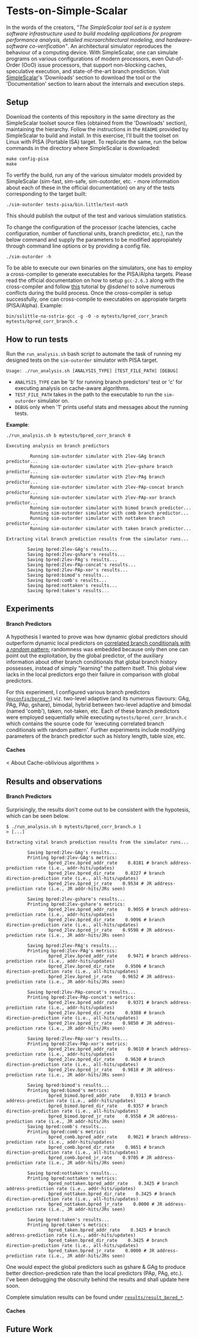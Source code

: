 # Tests-on-Simple-Scalar

In the words of the creators, *"The SimpleScalar tool set is a system software infrastructure used to build modeling applications for program performance analysis, detailed microarchitectural modeling, and hardware-software co-verification"*. An architectural simulator reproduces the behaviour of a computing device. With SimpleScalar, one can simulate programs on various configurations of modern processors, even Out-of-Order (OoO) issue processors, that support non-blocking caches, speculative execution, and state-of-the-art branch prediction. Visit [SimpleScalar](http://www.simplescalar.com/)'s 'Downloads' section to download the tool or the 'Documentation' section to learn about the internals and execution steps.

## Setup

Download the contents of this repository in the same directory as the SimpleScalar toolset source files (obtained from the 'Downloads' section), maintaining the hierarchy. Follow the instructions in the `README` provided by SimpleScalar to build and install. In this exercise, I'll built the toolset on Linux with PISA (Portable ISA) target. To replicate the same, run the below commands in the directory where SimpleScalar is downloaded:

``` 
make config-pisa
make
```

To verfify the build, run any of the various simulator models provided by SimpleScalar (sim-fast, sim-safe, sim-outorder, etc. - more information about each of these in the official documentation) on any of the tests corresponding to the target built:

```
./sim-outorder tests-pisa/bin.little/test-math
```

This should publish the output of the test and various simulation statistics. 

To change the configuration of the processor (cache latencies, cache configuration, number of functional units, branch predictor, etc.), run the below command and supply the parameters to be modified appropiately through command line options or by providing a config file.

```
./sim-outorder -h
```

To be able to execute our own binaries on the simulators, one has to employ a cross-compiler to generate executables for the PISA/Alpha targets. Please read the official documentation on how to setup `gcc-2.6.3` along with the cross-compiler and follow [this](https://github.com/sdenel/How-to-install-SimpleScalar-on-Ubuntu) tutorial by *@sdenel* to solve numerous conflicts during the build process. Once the cross-compiler is setup successfully, one can cross-compile to executables on appropiate targets (PISA/Alpha). Example:

```
bin/sslittle-na-sstrix-gcc -g -O -o mytests/bpred_corr_branch mytests/bpred_corr_branch.c
```

## How to run tests

Run the `run_analysis.sh` bash script to automate the task of running my designed tests on the `sim-outorder` simulator with PISA target.

```
Usage: ./run_analysis.sh [ANALYSIS_TYPE] [TEST_FILE_PATH] [DEBUG]
```
- `ANALYSIS_TYPE` can be 'b' for running branch predictors' test or 'c' for executing analysis on cache-aware algorithms.
- `TEST_FILE_PATH` takes in the path to the executable to run the `sim-outorder` simulator on.
- `DEBUG` only when '1' prints useful stats and messages about the running tests.

**Example**:
```
./run_analysis.sh b mytests/bpred_corr_branch 0

Executing analysis on branch predictors

         Running sim-outorder simulator with 2lev-GAg branch predictor...
         Running sim-outorder simulator with 2lev-gshare branch predictor...
         Running sim-outorder simulator with 2lev-PAg branch predictor...
         Running sim-outorder simulator with 2lev-PAp-concat branch predictor...
         Running sim-outorder simulator with 2lev-PAp-xor branch predictor...
         Running sim-outorder simulator with bimod branch predictor...
         Running sim-outorder simulator with comb branch predictor...
         Running sim-outorder simulator with nottaken branch predictor...
         Running sim-outorder simulator with taken branch predictor...

Extracting vital branch prediction results from the simulator runs...

        Saving bpred:2lev-GAg's results...
        Saving bpred:2lev-gshare's results...
        Saving bpred:2lev-PAg's results...
        Saving bpred:2lev-PAp-concat's results...
        Saving bpred:2lev-PAp-xor's results...
        Saving bpred:bimod's results...
        Saving bpred:comb's results...
        Saving bpred:nottaken's results...
        Saving bpred:taken's results...

```

## Experiments

#### Branch Predictors 

A hypothesis I wanted to prove was how dynamic global predictors should outperform dynamic local predictors on [correlated branch conditionals with a *random* pattern](https://github.com/layman-n-ish/Tests-on-Simple-Scalar/blob/master/mytests/bpred_corr_branch.c); randomness was embedded because only then one can point out the exploitation, by the global predictor, of the auxiliary information about other branch conditionals that global branch history possesses, instead of simply "learning" the pattern itself. This global view lacks in the local predictors ergo their failure in comparison with global predictors. 

For this experiment, I configured various branch predictors ([`myconfig/bpred_*`](https://github.com/layman-n-ish/Tests-on-Simple-Scalar/tree/master/myconfig)) viz. two-level adaptive (and its numerous flavours: GAg, PAg, PAp, gshare), bimodal, hybrid between two-level adaptive and bimodal (named 'comb'), taken, not-taken, etc. Each of these branch predictors were employed sequentially while executing `mytests/bpred_corr_branch.c` which contains the source code for 'executing correlated branch conditionals with random pattern'. Further experiments include modifying parameters of the branch predictor such as history length, table size, etc.  

#### Caches

< About Cache-oblivious algorithms >

## Results and observations

#### Branch Predictors 

Surprisingly, the results don't come out to be consistent with the hypotesis, which can be seen below. 

```
$ ./run_analysis.sh b mytests/bpred_corr_branch.o 1
> [...]

Extracting vital branch prediction results from the simulator runs...

        Saving bpred:2lev-GAg's results...
        Printing bpred:2lev-GAg's metrics:
                bpred_2lev.bpred_addr_rate    0.8181 # branch address-prediction rate (i.e., addr-hits/updates)
                bpred_2lev.bpred_dir_rate    0.8227 # branch direction-prediction rate (i.e., all-hits/updates)
                bpred_2lev.bpred_jr_rate    0.9534 # JR address-prediction rate (i.e., JR addr-hits/JRs seen)

        Saving bpred:2lev-gshare's results...
        Printing bpred:2lev-gshare's metrics:
                bpred_2lev.bpred_addr_rate    0.9055 # branch address-prediction rate (i.e., addr-hits/updates)
                bpred_2lev.bpred_dir_rate    0.9096 # branch direction-prediction rate (i.e., all-hits/updates)
                bpred_2lev.bpred_jr_rate    0.9598 # JR address-prediction rate (i.e., JR addr-hits/JRs seen)

        Saving bpred:2lev-PAg's results...
        Printing bpred:2lev-PAg's metrics:
                bpred_2lev.bpred_addr_rate    0.9471 # branch address-prediction rate (i.e., addr-hits/updates)
                bpred_2lev.bpred_dir_rate    0.9506 # branch direction-prediction rate (i.e., all-hits/updates)
                bpred_2lev.bpred_jr_rate    0.9652 # JR address-prediction rate (i.e., JR addr-hits/JRs seen)

        Saving bpred:2lev-PAp-concat's results...
        Printing bpred:2lev-PAp-concat's metrics:
                bpred_2lev.bpred_addr_rate    0.9371 # branch address-prediction rate (i.e., addr-hits/updates)
                bpred_2lev.bpred_dir_rate    0.9388 # branch direction-prediction rate (i.e., all-hits/updates)
                bpred_2lev.bpred_jr_rate    0.9850 # JR address-prediction rate (i.e., JR addr-hits/JRs seen)

        Saving bpred:2lev-PAp-xor's results...
        Printing bpred:2lev-PAp-xor's metrics:
                bpred_2lev.bpred_addr_rate    0.9610 # branch address-prediction rate (i.e., addr-hits/updates)
                bpred_2lev.bpred_dir_rate    0.9630 # branch direction-prediction rate (i.e., all-hits/updates)
                bpred_2lev.bpred_jr_rate    0.9818 # JR address-prediction rate (i.e., JR addr-hits/JRs seen)

        Saving bpred:bimod's results...
        Printing bpred:bimod's metrics:
                bpred_bimod.bpred_addr_rate    0.9313 # branch address-prediction rate (i.e., addr-hits/updates)
                bpred_bimod.bpred_dir_rate    0.9357 # branch direction-prediction rate (i.e., all-hits/updates)
                bpred_bimod.bpred_jr_rate    0.9558 # JR address-prediction rate (i.e., JR addr-hits/JRs seen)
        Saving bpred:comb's results...
        Printing bpred:comb's metrics:
                bpred_comb.bpred_addr_rate    0.9621 # branch address-prediction rate (i.e., addr-hits/updates)
                bpred_comb.bpred_dir_rate    0.9651 # branch direction-prediction rate (i.e., all-hits/updates)
                bpred_comb.bpred_jr_rate    0.9705 # JR address-prediction rate (i.e., JR addr-hits/JRs seen)

        Saving bpred:nottaken's results...
        Printing bpred:nottaken's metrics:
                bpred_nottaken.bpred_addr_rate    0.3425 # branch address-prediction rate (i.e., addr-hits/updates)
                bpred_nottaken.bpred_dir_rate    0.3425 # branch direction-prediction rate (i.e., all-hits/updates)
                bpred_nottaken.bpred_jr_rate    0.0000 # JR address-prediction rate (i.e., JR addr-hits/JRs seen)

        Saving bpred:taken's results...
        Printing bpred:taken's metrics:
                bpred_taken.bpred_addr_rate    0.3425 # branch address-prediction rate (i.e., addr-hits/updates)
                bpred_taken.bpred_dir_rate    0.3425 # branch direction-prediction rate (i.e., all-hits/updates)
                bpred_taken.bpred_jr_rate    0.0000 # JR address-prediction rate (i.e., JR addr-hits/JRs seen)             
```            

One would expect the global predictors such as gshare & GAg to produce better direction-prediction rate than the local predictors (PAp, PAg, etc.). I've been debugging the obscruity behind the results and shall update here soon.

Complete simulation results can be found under [`results/result_bpred_*`](https://github.com/layman-n-ish/Tests-on-Simple-Scalar/tree/master/results). 

#### Caches



## Future Work
